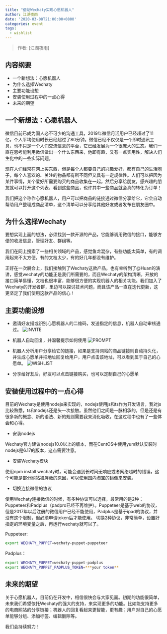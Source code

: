 ```yaml
---
title: "借助Wechaty实现心愿机器人"
author: 江湖夜雨
date: '2020-03-08T21:00:00+0800'
categories: event
tags:
  - wishlist
---
```


> 作者: [江湖夜雨]

## 内容纲要

* 一个新想法：心愿机器人
* 为什么选择Wechaty
* 主要功能设想
* 安装使用过程中的一点心得
* 未来的期望

<!--more-->

## 一个新想法：心愿机器人

微信目前已成为国人必不可少的沟通工具，2019年微信月活用户已经超过了11亿，个人平均使用时长已经超过了80分钟。微信已经不仅仅是一个即时通讯工具，也不只是一个人们交流信息的平台，它已经发展为一个很庞大的生态。我们一直在思考能利用微信做出一个什么东西来，他即有趣，又有一点实用性，解决人们生化中的一些实际问题。

现在人们经常在网上买东西，但是每个人都要自己的兴趣爱好，都有自己的生活圈子，每个人喜欢的、关注的物品都有所不同但又具有一定规律性。人们可以把因为某件事情，某个爱好所需要购买的商品收集在一起，然后分享给朋友，感兴趣的朋友就可以打开这个列表，看到这些商品，也许其中一些商品就会真的转化为订单！

我们把这个称作心愿机器人，用户可以把商品的链接通过微信分享给它，它会自动帮助用户整理成商品清单，这个清单可以分享给其他好友或者发布在朋友圈中。

## 为什么选择Wechaty

要想实现上面的想法，必须找到一款开源的产品，它能够调用微信的接口，能够方便的收发信息，管理好友、群组等。

我们在网上搜索了一些相关领域的产品，感觉鱼龙混杂，有些功能太简单，有的调用起来不太方便，有的文档太少，有的好几年都没有维护。

正好在一次展会上，我们接触到了Wechaty这款产品，也有幸听到了@Huan的演讲，感觉wechaty的功能正是我们所需要的，而且Wechaty的架构清晰，开放的接口简单易懂，文档也很丰富，能够很方便的实现机器人的相关功能。我们加入了Wechaty的开发者群，里边可以探讨技术问题，而且该产品一直在迭代更新，这更坚定了我们使用这款产品的信心！

## 主要功能设想

* 邀请好友描或识别心愿机器人的二维码，发送指定的信息，机器人自动审核通过。
![INVITE](/assets/2020/2020-03-wishlist-invite.jpg)

* 机器人自动回复，并温馨提示如何使用
![PROMPT](/assets/2020/2020-03-wishlist-prompt.jpg)

* 机器人分析用户分享给它的链接，如果是支持网站的商品链接则自动持久化，并生成心愿单并把地址回复给用户，用户点击该地址，可以看到属于自己的心愿单。
![WISHLIST](/assets/2020/2020-03-wishlist-list.jpg)

* 分享给好友后，好友可以点击链接购买，也可以定制自己的心愿单

## 安装使用过程中的一点心得

目前的Wechaty是使用nodejs来实现的，nodejs使用js和ts作为开发语言，我对js比较熟悉，ts和nodejs还是头一次接触。虽然他们之间是一脉相承的，但是还是有很多新的概念、新的语法、新的规则需要我来消化吸收，在这过程中也有了一些体会和心得。

* 安装nodejs

Wechaty官方建议nodejs10.0以上的版本，而在CentOS中使用yum默认安装时nodejs是6.17的版本，这点需要注意。

* 安装Wechaty模块

使用npm install wechaty时，可能会遇到长时间无响应或者网络超时的错误，这个可能是部分网站被屏蔽的原因，可以使用国内淘宝的镜像来安装。

* 切换连接微信的协议

使用Wechaty连接微信的时候，有多种协议可以选择，最常用的是2种：Puppeteer和Padplus（padpro已经不再维护）。Puppeteer是基于web的协议，但是2017年以后注册的微信用户已经不能使用，Padplus是基于ipad的协议，并没有这个限制，但必须申请token后才能使用。
切换2种协议，非常简单，设置好指定的环境变量之后，再运行wechaty就可以了。

Puppeteer:
```bash
export WECHATY_PUPPET=wechaty-puppet-puppeteer
```

Padplus：
```bash
export WECHATY_PUPPET=wechaty-puppet-padplus
export WECHATY_PUPPET_PADPLUS_TOKEN=***your token**
```

## 未来的期望

关于心愿机器人，目前仍在开发中，相信很快会与大家见面。初期的功能很简单，未来我们希望依托Wechaty的强大的支持，来实现更多的功能。比如能支持更多的电商网站的分享链接；机器人的回复看起来更智能，更有趣；用户对自己的心愿单能够分组、添加标签、编辑删除等。

我们会持续努力！

